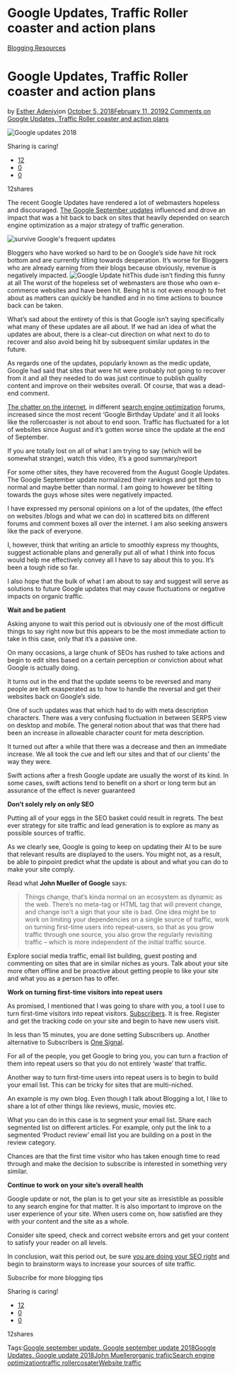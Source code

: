 # Google Updates, Traffic Roller coaster and action plans

[Blogging Resources](https://estheradeniyi.com/category/blogging-resources/)
# Google Updates, Traffic Roller coaster and action plans

by [Esther Adeniyi](https://estheradeniyi.com/author/esther-adeniyi/)on [October 5, 2018February 11, 2019](https://estheradeniyi.com/google-updates-traffic-rollercoaster/)[2 Comments on Google Updates, Traffic Roller coaster and action plans](https://estheradeniyi.com/google-updates-traffic-rollercoaster/#comments)

![Google updates 2018](images\Goodle-office.jpg)

Sharing is caring!

- [12](https://www.facebook.com/sharer/sharer.php?u=https%3A%2F%2Festheradeniyi.com%2Fgoogle-updates-traffic-rollercoaster%2F&amp;t=Google%20Updates%2C%20Traffic%20Roller%20coaster%20and%20action%20plans)
- [0](https://twitter.com/intent/tweet?text=Google%20Updates%2C%20Traffic%20Roller%20coaster%20and%20action%20plans&amp;url=https%3A%2F%2Festheradeniyi.com%2Fgoogle-updates-traffic-rollercoaster%2F)
- [0](#)

12shares

The recent Google Updates have rendered a lot of webmasters hopeless and discouraged. [The Google September updates](https://www.seroundtable.com/google-search-algorithm-update-26437.html) influenced and drove an impact that was a hit back to back on sites that heavily depended on search engine optimization as a major strategy of traffic generation.

![survive Google&apos;s frequent updates](images\survive-Googles-frequent-updates.png)

Bloggers who have worked so hard to be on Google&#x2019;s side have hit rock bottom and are currently tilting towards desperation. It&#x2019;s worse for Bloggers who are already earning from their blogs because obviously, revenue is negatively impacted.
![Google Update hit](images\Traffic-drop.png)This dude isn&#x2019;t finding this funny at all
The worst of the hopeless set of webmasters are those who own e-commerce websites and have been hit. Being hit is not even enough to fret about as matters can quickly be handled and in no time actions to bounce back can be taken.

What&#x2019;s sad about the entirety of this is that Google isn&#x2019;t saying specifically what many of these updates are all about. If we had an idea of what the updates are about, there is a clear-cut direction on what next to do to recover and also avoid being hit by subsequent similar updates in the future.

As regards one of the updates, popularly known as the medic update, Google had said that sites that were hit were probably not going to recover from it and all they needed to do was just continue to publish quality content and improve on their websites overall. Of course, that was a dead-end comment.

[The chatter on the internet](https://www.reddit.com/r/bigseo/comments/9jovnz/google_algorithm_update_27th_september_2018/), in different [search engine optimization](https://estheradeniyi.com/best-seo-tips-for-bloggers/) forums, increased since the most recent &#x2018;Google Birthday Update&#x2019; and it all looks like the rollercoaster is not about to end soon. Traffic has fluctuated for a lot of websites since August and it&#x2019;s gotten worse since the update at the end of September.

If you are totally lost on all of what I am trying to say (which will be somewhat strange), watch this video, it&#x2019;s a good summary/report

For some other sites, they have recovered from the August Google Updates. The Google September update normalized their rankings and got them to normal and maybe better than normal. I am going to however be tilting towards the guys whose sites were negatively impacted.

I have expressed my personal opinions on a lot of the updates, (the effect on websites /blogs and what we can do) in scattered bits on different forums and comment boxes all over the internet. I am also seeking answers like the pack of everyone.

I, however, think that writing an article to smoothly express my thoughts, suggest actionable plans and generally put all of what I think into focus would help me effectively convey all I have to say about this to you. It&#x2019;s been a tough ride so far.

I also hope that the bulk of what I am about to say and suggest will serve as solutions to future Google updates that may cause fluctuations or negative impacts on organic traffic.

**Wait and be patient**

Asking anyone to wait this period out is obviously one of the most difficult things to say right now but this appears to be the most immediate action to take in this case, only that it&#x2019;s a passive one.

On many occasions, a large chunk of SEOs has rushed to take actions and begin to edit sites based on a certain perception or conviction about what Google is actually doing.

It turns out in the end that the update seems to be reversed and many people are left exasperated as to how to handle the reversal and get their websites back on Google&#x2019;s side.

One of such updates was that which had to do with meta description characters. There was a very confusing fluctuation in between SERPS view on desktop and mobile. The general notion about that was that there had been an increase in allowable character count for meta description.

It turned out after a while that there was a decrease and then an immediate increase. We all took the cue and left our sites and that of our clients&#x2019; the way they were.

Swift actions after a fresh Google update are usually the worst of its kind. In some cases, swift actions tend to benefit on a short or long term but an assurance of the effect is never guaranteed

**Don&#x2019;t solely rely on only SEO**

Putting all of your eggs in the SEO basket could result in regrets. The best ever strategy for site traffic and lead generation is to explore as many as possible sources of traffic.

As we clearly see, Google is going to keep on updating their AI to be sure that relevant results are displayed to the users. You might not, as a result, be able to pinpoint predict what the update is about and what you can do to make your site comply.

Read what **John Mueller of Google** says:

> Things change, that&#x2019;s kinda normal on an ecosystem as dynamic as the web. There&#x2019;s no meta-tag or HTML tag that will prevent change, and change isn&#x2019;t a sign that your site is bad. One idea might be to work on limiting your dependencies on a single source of traffic, work on turning first-time users into repeat-users, so that as you grow traffic through one source, you also grow the regularly revisiting traffic &#x2013; which is more independent of the initial traffic source.

Explore social media traffic, email list building, guest posting and commenting on sites that are in similar niches as yours. Talk about your site more often offline and be proactive about getting people to like your site and what you as a person has to offer.

**Work on turning first-time visitors into repeat users**

As promised, I mentioned that I was going to share with you, a tool I use to turn first-time visitors into repeat visitors. [Subscribers](https://subscribers.com/). It is free. Register and get the tracking code on your site and begin to have new users visit.

In less than 15 minutes, you are done setting Subscribers up. Another alternative to Subscribers is [One Signal](https://onesignal.com/).

For all of the people, you get Google to bring you, you can turn a fraction of them into repeat users so that you do not entirely &#x2018;waste&#x2019; that traffic.

Another way to turn first-time users into repeat users is to begin to build your email list. This can be tricky for sites that are multi-niched.

An example is my own blog. Even though I talk about Blogging a lot, I like to share a lot of other things like reviews, music, movies etc.

What you can do in this case is to segment your email list. Share each segmented list on different articles. For example, only put the link to a segmented &#x2018;Product review&#x2019; email list you are building on a post in the review category.

Chances are that the first time visitor who has taken enough time to read through and make the decision to subscribe is interested in something very similar.

**Continue to work on your site&#x2019;s overall health**

Google update or not, the plan is to get your site as irresistible as possible to any search engine for that matter. It is also important to improve on the user experience of your site. When users come on, how satisfied are they with your content and the site as a whole.

Consider site speed, check and correct website errors and get your content to satisfy your reader on all levels.

In conclusion, wait this period out, be sure [you are doing your SEO right](https://estheradeniyi.com/seo-is-killing-your-blog/) and begin to brainstorm ways to increase your sources of site traffic.

Subscribe for more blogging tips

Sharing is caring!

- [12](https://www.facebook.com/sharer/sharer.php?u=https%3A%2F%2Festheradeniyi.com%2Fgoogle-updates-traffic-rollercoaster%2F&amp;t=Google%20Updates%2C%20Traffic%20Roller%20coaster%20and%20action%20plans)
- [0](https://twitter.com/intent/tweet?text=Google%20Updates%2C%20Traffic%20Roller%20coaster%20and%20action%20plans&amp;url=https%3A%2F%2Festheradeniyi.com%2Fgoogle-updates-traffic-rollercoaster%2F)
- [0](#)

12shares

Tags:[Google september update. Google september update 2018](https://estheradeniyi.com/tag/google-september-update-google-september-update-2018/)[Google Updates. Google update 2018](https://estheradeniyi.com/tag/google-updates-google-update-2018/)[John Mueller](https://estheradeniyi.com/tag/john-mueller/)[organic trafiic](https://estheradeniyi.com/tag/organic-trafiic/)[Search engine optimization](https://estheradeniyi.com/tag/search-engine-optimization/)[traffic rollercosater](https://estheradeniyi.com/tag/traffic-rollercosater/)[Website traffic](https://estheradeniyi.com/tag/website-traffic/)